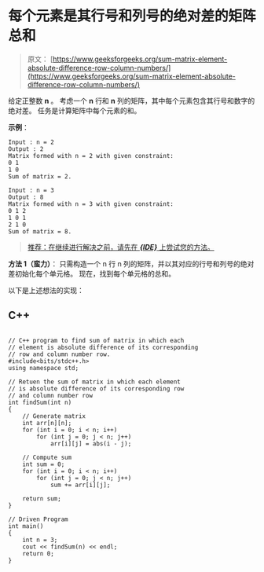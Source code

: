 # 每个元素是其行号和列号的绝对差的矩阵总和

> 原文： [https://www.geeksforgeeks.org/sum-matrix-element-absolute-difference-row-column-numbers/](https://www.geeksforgeeks.org/sum-matrix-element-absolute-difference-row-column-numbers/)

给定正整数 **n** 。 考虑一个 **n** 行和 **n** 列的矩阵，其中每个元素包含其行号和数字的绝对差。 任务是计算矩阵中每个元素的和。

**示例**：

```
Input : n = 2
Output : 2
Matrix formed with n = 2 with given constraint:
0 1
1 0
Sum of matrix = 2.

Input : n = 3
Output : 8
Matrix formed with n = 3 with given constraint:
0 1 2
1 0 1
2 1 0
Sum of matrix = 8.

```

> [推荐：在继续进行解决之前，请先在 ***{IDE}*** 上尝试您的方法。](https://ide.geeksforgeeks.org/)

**方法 1（蛮力）**：
只需构造一个 n 行 n 列的矩阵，并以其对应的行号和列号的绝对差初始化每个单元格。 现在，找到每个单元格的总和。

以下是上述想法的实现：

## C++ 

```

// C++ program to find sum of matrix in which each 
// element is absolute difference of its corresponding 
// row and column number row. 
#include<bits/stdc++.h> 
using namespace std; 

// Retuen the sum of matrix in which each element 
// is absolute difference of its corresponding row 
// and column number row 
int findSum(int n) 
{ 
    // Generate matrix 
    int arr[n][n]; 
    for (int i = 0; i < n; i++) 
        for (int j = 0; j < n; j++) 
            arr[i][j] = abs(i - j); 

    // Compute sum 
    int sum = 0; 
    for (int i = 0; i < n; i++) 
        for (int j = 0; j < n; j++) 
            sum += arr[i][j]; 

    return sum; 
} 

// Driven Program 
int main() 
{ 
    int n = 3; 
    cout << findSum(n) << endl; 
    return 0; 
} 

```